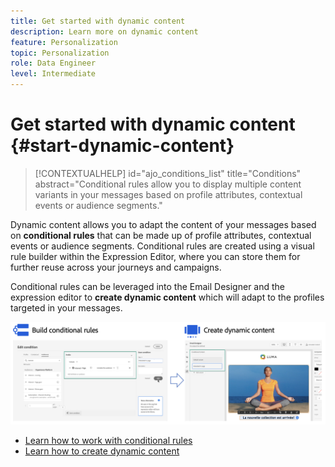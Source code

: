 ```yaml
---
title: Get started with dynamic content
description: Learn more on dynamic content
feature: Personalization
topic: Personalization
role: Data Engineer
level: Intermediate
---
```


# Get started with dynamic content {#start-dynamic-content}

>[!CONTEXTUALHELP]
>id="ajo_conditions_list"
>title="Conditions"
>abstract="Conditional rules allow you to display multiple content variants in your messages based on profile attributes, contextual events or audience segments." 

Dynamic content allows you to adapt the content of your messages based on **conditional rules** that can be made up of profile attributes, contextual events or audience segments. Conditional rules are created using a visual rule builder within the Expression Editor, where you can store them for further reuse across your journeys and campaigns.

Conditional rules can be leveraged into the Email Designer and the expression editor to **create dynamic content** which will adapt to the profiles targeted in your messages.

![](assets/conditions-overview.png)

* [Learn how to work with conditional rules](create-conditions.md)
* [Learn how to create dynamic content](dynamic-content.md)
